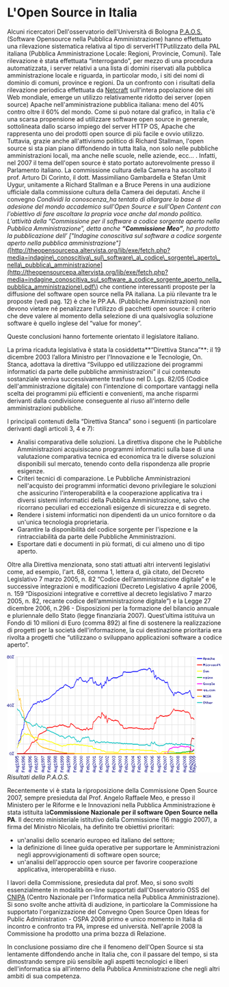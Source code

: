 # L'Open Source in Italia

Alcuni ricercatori Dell'osservatorio dell'Università di Bologna [P.A.O.S.](http://www.paos.it/) \(Software Opensource nella Pubblica Amministrazione\) hanno effettuato una rilevazione sistematica relativa al tipo di serverHTTPutilizzato della PAL italiana \(Pubblica Amministrazione Locale: Regioni, Provincie, Comuni\). Tale rilevazione è stata effettuata “interrogando”, per mezzo di una procedura automatizzata, i server relativi a una lista di domini riservati alla pubblica amministrazione locale e riguarda, in particolar modo, i siti dei nomi di dominio di comuni, province e regioni. Da un confronto con i risultati della rilevazione periodica effettuata da [Netcraft](http://news.netcraft.com/) sull'intera popolazione dei siti Web mondiale, emerge un utilizzo relativamente ridotto dei server \(open source\) Apache nell'amministrazione pubblica italiana: meno del 40% contro oltre il 60% del mondo. Come si può notare dal grafico, in Italia c'è una scarsa propensione ad utilizzare software open source in generale, sottolineata dallo scarso impiego del server HTTP OS, Apache che rappresenta uno dei prodotti open source di più facile e ovvio utilizzo. Tuttavia, grazie anche all'attivismo politico di Richard Stallman, l'open source si sta pian piano diffondendo in tutta Italia, non solo nelle pubbliche amministrazioni locali, ma anche nelle scuole, nelle aziende, ecc… . Infatti, nel 2007 il tema dell'open source è stato portato autorevolmente presso il Parlamento italiano. La commissione cultura della Camera ha ascoltato il prof. Arturo Di Corinto, il dott. Massimiliano Gambardella e Stefan Umit Uygur, unitamente a Richard Stallman e a Bruce Perens in una audizione ufficiale dalla commissione cultura della Camera dei deputati. Anche il convegno _Condividi la conoscenza\_ha tentato di allargare la base di adesione del mondo accademico sull'Open Source e sull'Open Content con l'obiettivo di fare ascoltare la propria voce anche dal mondo politico. L’attività della “Commissione per il software a codice sorgente aperto nella Pubblica Amministrazione”, detta anche **“Commissione Meo”**, ha prodotto la pubblicazione dell’ \["Indagine conoscitiva sul software a codice sorgente aperto nella pubblica amministrazione"\]\(_[http://theopensourcepa.altervista.org/lib/exe/fetch.php?media=indagine\_conoscitiva\_sul\_software\_a\_codice\_sorgente\_aperto\_nella\_pubblica\_amministrazione](http://theopensourcepa.altervista.org/lib/exe/fetch.php?media=indagine_conoscitiva_sul_software_a_codice_sorgente_aperto_nella_pubblica_amministrazione).pdf\) che contiene interessanti proposte per la diffusione del software open source nella PA italiana. La più rilevante tra le proposte \(vedi pag. 12\) è che le PP.AA. \(Pubbliche Amministrazioni\) non devono vietare né penalizzare l’utilizzo di pacchetti open source: il criterio che deve valere al momento della selezione di una qualsivoglia soluzione software è quello inglese del “value for money”.

Queste conclusioni hanno fortemente orientato il legislatore italiano.

La prima ricaduta legislativa è stata la cosiddetta**“Direttiva Stanca”**: il 19 dicembre 2003 l’allora Ministro per l'Innovazione e le Tecnologie, On. Stanca, adottava la direttiva “Sviluppo ed utilizzazione dei programmi informatici da parte delle pubbliche amministrazioni” il cui contenuto sostanziale veniva successivamente trasfuso nel D. Lgs. 82/05 \(Codice dell'amministrazione digitale\) con l’intenzione di comportare vantaggi nella scelta dei programmi più efficienti e convenienti, ma anche risparmi derivanti dalla condivisione conseguente al riuso all'interno delle amministrazioni pubbliche.

I principali contenuti della “Direttiva Stanca” sono i seguenti \(in particolare derivanti dagli articoli 3, 4 e 7\):

* Analisi comparativa delle soluzioni. La direttiva dispone che le Pubbliche Amministrazioni acquisiscano programmi informatici sulla base di una valutazione comparativa tecnica ed economica tra le diverse soluzioni disponibili sul mercato, tenendo conto della rispondenza alle proprie esigenze.
* Criteri tecnici di comparazione. Le Pubbliche Amministrazioni nell'acquisto dei programmi informatici devono privilegiare le soluzioni che assicurino l'interoperabilità e la cooperazione applicativa tra i diversi sistemi informatici della Pubblica Amministrazione, salvo che ricorrano peculiari ed eccezionali esigenze di sicurezza e di segreto.
* Rendere i sistemi informatici non dipendenti da un unico fornitore o da un'unica tecnologia proprietaria.
* Garantire la disponibilità del codice sorgente per l'ispezione e la rintracciabilità da parte delle Pubbliche Amministrazioni.
* Esportare dati e documenti in più formati, di cui almeno uno di tipo aperto.

Oltre alla Direttiva menzionata, sono stati attuati altri interventi legislativi come, ad esempio, l'art. 68, comma 1, lettera d, già citato, del Decreto Legislativo 7 marzo 2005, n. 82 “Codice dell’amministrazione digitale” e le successive integrazioni e modificazioni \(Decreto Legislativo 4 aprile 2006, n. 159 “Disposizioni integrative e correttive al decreto legislativo 7 marzo 2005, n. 82, recante codice dell’amministrazione digitale”\) e la Legge 27 dicembre 2006, n.296 - Disposizioni per la formazione del bilancio annuale e pluriennale dello Stato \(legge finanziaria 2007\). Quest’ultima istituiva un Fondo di 10 milioni di Euro \(comma 892\) al fine di sostenere la realizzazione di progetti per la società dell'informazione, la cui destinazione prioritaria era rivolta a progetti che “utilizzano o sviluppano applicazioni software a codice aperto”.

![](/assets/overallc.png)_Risultati della P.A.O.S._

Recentemente vi è stata la riproposizione della Commissione Open Source 2007, sempre presieduta dal Prof. Angelo Raffaele Meo, e presso il Ministero per le Riforme e le Innovazioni nella Pubblica Amministrazione è stata istituita la**Commissione Nazionale per il software Open Source nella PA**. Il decreto ministeriale istitutivo della Commissione \(16 maggio 2007\), a firma del Ministro Nicolais, ha definito tre obiettivi prioritari:

* un'analisi dello scenario europeo ed italiano del settore;
* la definizione di linee guida operative per supportare le Amministrazioni negli approvvigionamenti di software open source;
* un'analisi dell'approccio open source per favorire cooperazione applicativa, interoperabilità e riuso.

I lavori della Commissione, presieduta dal prof. Meo, si sono svolti essenzialmente in modalità on-line supportati dall'Osservatorio OSS del [CNIPA](http://www.cnipa.gov.it/site/it-IT/) \(Centro Nazionale per l'Informatica nella Pubblica Amministrazione\). Si sono svolte anche attività di audizione, in particolare la Commissione ha supportato l'organizzazione del Convegno Open Source Open Ideas for Public Administration - OSPA 2008 primo e unico momento in Italia di incontro e confronto tra PA, imprese ed università. Nell'aprile 2008 la Commissione ha prodotto una prima bozza di Relazione.

In conclusione possiamo dire che il fenomeno dell'Open Source si sta lentamente diffondendo anche in Italia che, con il passare del tempo, si sta dimostrando sempre più sensibile agli aspetti tecnologici e liberi dell'informatica sia all'interno della Pubblica Amministrazione che negli altri ambiti di sua competenza.

